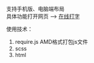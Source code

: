 支持手机版、电脑端布局  
具体功能打开网页 —> [在线打字](https://uzqw.github.io)  
  
  
使用技术：
1. require.js AMD格式打包js文件
2. scss
3. html
